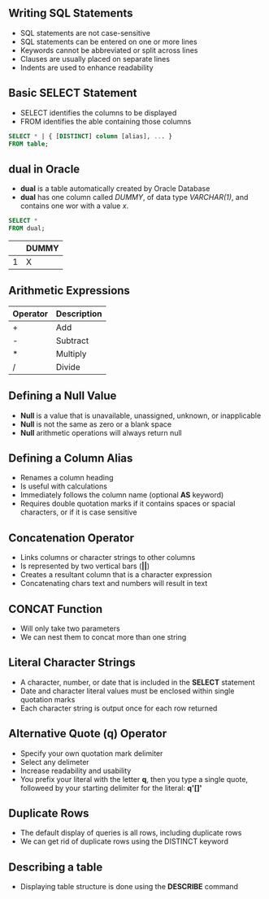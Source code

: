## Writing SQL Statements
- SQL statements are not case-sensitive
- SQL statements can be entered on one or more lines
- Keywords cannot be abbreviated or split across lines
- Clauses are usually placed on separate lines
- Indents are used to enhance readability

## Basic SELECT Statement
- SELECT identifies the columns to be displayed
- FROM identifies the able containing those columns

```sql
SELECT * | { [DISTINCT] column [alias], ... }
FROM table;
```

## dual in Oracle
- **dual** is a table automatically created by Oracle Database
- **dual** has one column called _DUMMY_, of data type _VARCHAR(1)_, and contains one wor with a value _x_.

```sql
SELECT *
FROM dual;
```
|   | DUMMY |
|---|-------|
| 1 |   X   |

## Arithmetic Expressions
| Operator | Description |
|----------|-------------|
| +        | Add         |
| -        | Subtract    |
| *        | Multiply    |
| /        | Divide      |

## Defining a Null Value
- **Null** is a value that is unavailable, unassigned, unknown, or inapplicable
- **Null** is not the same as zero or a blank space
- **Null** arithmetic operations will always return null

## Defining a Column Alias
- Renames a column heading
- Is useful with calculations
- Immediately follows the column name (optional **AS** keyword)
- Requires double quotation marks if it contains spaces or spacial characters, or if it is case sensitive

## Concatenation Operator
- Links columns or character strings to other columns
- Is represented by two vertical bars (**||**)
- Creates a resultant column that is a character expression
- Concatenating chars text and numbers will result in text

## CONCAT Function
- Will only take two parameters
- We can nest them to concat more than one string

## Literal Character Strings
- A character, number, or date that is included in the **SELECT** statement
- Date and character literal values must be enclosed within single quotation marks
- Each character string is output once for each row returned

## Alternative Quote (q) Operator
- Specify your own quotation mark delimiter
- Select any delimeter
- Increase readability and usability
- You prefix your literal with the letter **q**, then you type a single quote, followeed by your starting delimiter for the literal: **q'[]'**

## Duplicate Rows
- The default display of queries is all rows, including duplicate rows
- We can get rid of duplicate rows using the DISTINCT keyword

## Describing a table
- Displaying table structure is done using the **DESCRIBE** command
